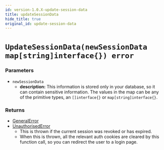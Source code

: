 ```yaml
---
id: version-1.0.X-update-session-data
title: updateSessionData
hide_title: true
original_id: update-session-data
---
```


# `UpdateSessionData(newSessionData map[string]interface{}) error`

### Parameters
- `newSessionData`
    - **description:** This information is stored only in your database, so it can contain sensitive information. The values in the map can be any of the primitive types, an `[]interface{}` or `map[string]interface{}`.

### Returns
- [GeneralError](../error-handling/general-error)
- [UnauthorisedError](../error-handling/unauthorised)
    - This is thrown if the current session was revoked or has expired.
    - When this is thrown, all the relevant auth cookies are cleared by this function call, so you can redirect the user to a login page.